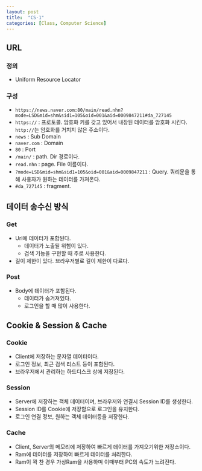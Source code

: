 ```yaml
---
layout: post
title:  "CS-1"
categories: [Class, Computer Science]
---
```


## URL
### 정의
- Uniform Resource Locator

### 구성
- `https://news.naver.com:80/main/read.nhn?mode=LSD&mid=shm&sid1=105&oid=001&aid=0009847211#da_727145`
- `https://` : 프로토콜. 암호화 키를 갖고 있어서 내장된 데이터를 암호화 시킨다. `http://`는 암호화를 거치지 않은 주소이다.
- `news` : Sub Domain
- `naver.com` : Domain
- `80` : Port
- `/main/` : path. Dir 경로이다.
- `read.nhn` : page. File 이름이다.
- `?mode=LSD&mid=shm&sid1=105&oid=001&aid=0009847211` : Query. 쿼리문을 통해 사용자가 원하는 데이터를 가져온다.
- `#da_727145` : fragment.

## 데이터 송수신 방식
### Get
- Url에 데이터가 포함된다.
  * 데이터가 노출될 위험이 있다.
  * 검색 기능을 구현할 때 주로 사용한다.
- 길이 제한이 있다. 브라우저별로 길이 제한이 다르다.

### Post
- Body에 데이터가 포함된다.
  * 데이터가 숨겨져있다.
  * 로그인을 할 때 많이 사용한다.

## Cookie & Session & Cache
### Cookie
- Client에 저장하는 문자열 데이터이다.
- 로그인 정보, 최근 검색 리스트 등이 포함된다.
- 브라우저에서 관리하는 하드디스크 상에 저장된다.

### Session
- Server에 저장하는 객체 데이터이며, 브라우저와 연결시 Session ID를 생성한다.
- Session ID를 Cookie에 저장함으로 로그인을 유지한다.
- 로그인 연결 정보, 원하는 객체 데이터등을 저장한다.

### Cache
- Client, Server의 메모리에 저장하여 빠르게 데이터를 가져오기위한 저장소이다.
- Ram에 데이터를 저장하여 빠르게 데이터를 처리한다.
- Ram이 꽉 찬 경우 가상Ram을 사용하며 이때부터 PC의 속도가 느려진다.